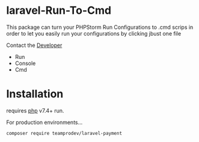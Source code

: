# laravel-Run-To-Cmd 

This package can turn your PHPStorm Run Configurations to .cmd scrips in order to let you easily run your configurations by clicking jbust one file


Сontact the [Developer](https://github.com/Samandarrrr)  

- Run 
- Console 
- Cmd


# Installation

requires [php](https://www.php.net/) v7.4+ run.

For production environments…

```sh
composer require teamprodev/laravel-payment
```
